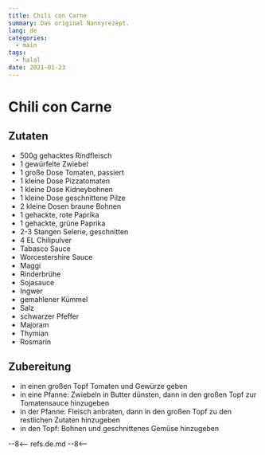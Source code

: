 ```yaml
---
title: Chili con Carne
summary: Das original Nannyrezept.
lang: de
categories:
  - main
tags:
  - halal
date: 2021-01-23
---
```


# Chili con Carne

<!-- more -->

## Zutaten

* 500g gehacktes Rindfleisch
* 1 gewürfelte Zwiebel
* 1 große Dose Tomaten, passiert
* 1 kleine Dose Pizzatomaten
* 1 kleine Dose Kidneybohnen
* 1 kleine Dose geschnittene Pilze
* 2 kleine Dosen braune Bohnen
* 1 gehackte, rote Paprika
* 1 gehackte, grüne Paprika
* 2-3 Stangen Selerie, geschnitten
* 4 EL Chilipulver
* Tabasco Sauce
* Worcestershire Sauce
* Maggi
* Rinderbrühe
* Sojasauce
* Ingwer
* gemahlener Kümmel
* Salz
* schwarzer Pfeffer
* Majoram
* Thymian
* Rosmarin

## Zubereitung

* in einen großen Topf Tomaten und Gewürze geben
* in eine Pfanne: Zwiebeln in Butter dünsten, dann in den großen Topf zur Tomatensauce hinzugeben
* in der Pfanne: Fleisch anbraten, dann in den großen Topf zu den restlichen Zutaten hinzugeben
* in den Topf: Bohnen und geschnittenes Gemüse hinzugeben

--8<--
refs.de.md
--8<--
